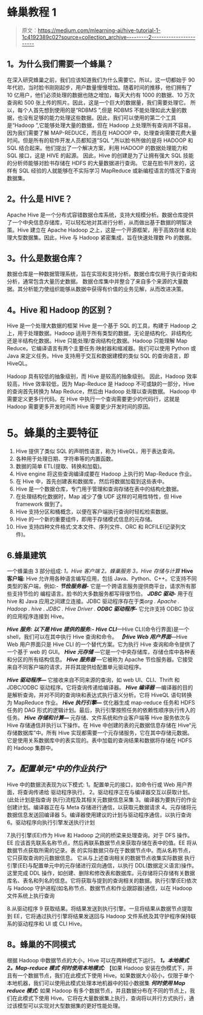 # 蜂巢教程 1

> 原文：<https://medium.com/mlearning-ai/hive-tutorial-1-1c4192389c02?source=collection_archive---------2----------------------->

## **1。为什么我们需要一个蜂巢？**

在深入研究蜂巢之前，我们应该知道我们为什么需要它。所以，这一切都始于 90 年代初，当时脸书刚刚起步，用户数量慢慢增加。随着时间的推移，他们拥有了 10 亿用户，他们必须处理的数据也随之增加，每天大约有 1000 的数据、10 万次查询和 500 张上传的照片。因此，这是一个巨大的数据量，我们需要处理它。
所以，每个人首先想到使用的是“RDBMS ”,但是 RDBMS 不能处理如此大量的数据，也没有足够的能力处理这些数据。因此，我们可以使用的第二个工具是“Hadoop ”,它能够处理大量的数据，但在 Hadoop 上处理所有查询并不容易，因为我们需要了解 MAP-REDUCE，而且在 HADOOP 中，处理查询需要花费大量时间。但是所有的软件开发人员都知道“SQL ”,所以脸书所做的是将 HADOOP
和 SQL 结合起来。他们提出了一个解决方案，利用 HADOOP 的数据处理能力和 SQL 接口，这是 HIVE 的起源。
因此，Hive 的创建是为了让拥有强大 SQL 技能的分析师能够对脸书存储在 HDFS 的大量数据进行查询。
它是在脸书开发的，这样有 SQL 经验的人就能够在不实际学习 MapReduce 或新编程语言的情况下查询数据集。

## **2。什么是 HIVE？**

Apache Hive 是一个分布式容错数据仓库系统，支持大规模分析。数据仓库提供了一个中央信息存储库，可以轻松地对其进行分析，从而做出基于数据的明智决策。Hive 建立在 Apache Hadoop 之上，这是一个开源框架，用于高效存储
和处理大型数据集。因此，Hive 与 Hadoop 紧密集成，旨在快速处理数 Pb 的数据。

## **3。什么是数据仓库？**

数据仓库是一种数据管理系统，旨在实现和支持分析。数据仓库仅用于执行查询和分析，通常包含大量历史数据。
数据仓库集中并整合了来自多个来源的大量数据。其分析能力使组织能够从数据中获得有价值的业务见解，从而改进决策。

## **4。Hive 和 Hadoop 的区别？**

Hive 是一个处理大数据的框架 Hive 是一个基于 SQL 的工具，构建于 Hadoop 之上，用于处理数据。Hadoop 适用于所有类型的数据，无论是结构化、非结构化还是半结构化数据。Hive 只能处理/查询结构化数据。Hadoop 只能理解 Map Reduce。它编译语言有两个主要任务:映射器和缩减器。我们可以使用 Python 或 Java 来定义任务。Hive 支持用于交互和数据建模的类似 SQL 的查询语言，即 HiveQL。

Hadoop 具有较低的抽象级别，而 Hive 是较高的抽象级别。
因此，Hadoop 效率较高，Hive 效率较低，因为 Map-Reduce 是 Hadoop 不可或缺的一部分，Hive 的查询首先转换为 Map Reduce，然后由 Hadoop 处理以查询数据。
Hadoop 中需要定义更多行代码。在 Hive 中执行一个查询需要更少的代码行，这就是 Hadoop 需要更多开发时间而 Hive 需要更少开发时间的原因。

# **5。蜂巢的主要特征**

1.  Hive 提供了类似 SQL 的声明性语言，称为 HiveQL，用于表达查询。
2.  各种用于处理日期、字符串等的内置函数。
3.  数据的简单 ETL(提取、转换和加载)。
4.  Hive engine 将这些查询编译成要在 Hadoop 上执行的 Map-Reduce 作业。
5.  在 Hive 中，首先创建表和数据库，然后将数据加载到这些表中。
6.  Hive 是一个数据仓库，专门用于管理和查询存储在表中的结构化数据。
7.  在处理结构化数据时，Map 减少了像 UDF 这样的可用性特性，但 Hive framework 做到了。
8.  Hive 支持分区和桶概念，以便在客户端执行查询时轻松检索数据。
9.  Hive 的一个新的重要组件，即用于存储模式信息的元存储。
10.  Hive 支持四种文件格式:文本文件、序列文件、ORC 和 RCFILE(记录列文件)。

## 6.蜂巢建筑

一个蜂巢由 3 部分组成:
*1。Hive 客户端
2。蜂巢服务
3。Hive 存储与计算*
**Hive 客户端:**
Hive 允许用各种语言编写应用，包括 Java、Python、C++。它支持不同类型的客户端，例如:-
***节俭服务器-***
它是一个跨语言服务提供商平台，请求所有那些支持节俭的
编程语言。脸书的大多数服务都写得很节俭。
***JDBC 驱动-***
用于在 hive 和 Java 应用之间建立连接。JDBC 驱动程序存在于类*org . Apache . Hadoop . hive . JDBC . Hive Driver .*
***ODBC 驱动程序-***
它允许支持 ODBC 协议的应用程序连接到 Hive。

***Hive 服务:***
***以下是 Hive 提供的服务:-***
***Hive CLI***—Hive CLI(命令行界面)是一个 shell，我们可以在其中执行 Hive 查询和命令。
***【Hive Web 用户界面***—Hive Web 用户界面只是 Hive CLI 的一个替代方案。它为执行 Hive 查询和命令提供了一个基于 web 的 GUI。
***Hive 元存储*** —它是一个中央存储库，存储仓库中各种表和分区的所有结构信息。
***Hive 服务器*** —它被称为 Apache 节俭服务器。它接受来自不同客户端的请求，并将其提供给配置单元驱动程序。

***Hive 驱动程序—*** 它接收来自不同来源的查询，如 web UI、CLI、Thrift 和 JDBC/ODBC 驱动程序。它将查询传递给编译器。
***Hive 编译器*** —编译器的目的是解析查询，并对不同的查询块和表达式执行语义分析。它将 HiveQL 语句转换为 MapReduce 作业。
***Hive 执行引擎—*** 优化器生成 map-reduce 任务和 HDFS 任务的 DAG 形式的逻辑计划。最后，执行引擎按照任务的依赖性顺序执行传入的任务。
***Hive 存储和计算—*** 元存储、文件系统和作业客户端等 Hive 服务依次与 Hive 存储通信并执行以下操作。在 Hive 中创建的表的元数据信息存储在 Hive“元存储数据库”中。所有 Hive 实现都需要一个元存储服务，它在其中存储元数据。它是使用关系数据库中的表实现的。表中加载的查询结果和数据将存储在 HDFS 的 Hadoop 集群中。

## **7*。配置单元*中的作业执行**

Hive 中的数据流表现为以下模式:
1。配置单元的接口，如命令行或 Web 用户界面，将查询传递给
驱动程序执行。
2。驱动程序正在与编译器交互以获取计划。(此处计划是指查询
执行)流程及其相关元数据信息采集
3。编译器为要执行的作业创建计划。编译器正在与 Meta
存储进行通信，以获取元数据请求
4。元存储将元数据信息发送回编译器
5。编译器使用建议的计划与驱动程序通信，以执行查询
6。驱动程序向执行引擎发送执行计划

7.执行引擎(EE)作为 Hive 和 Hadoop 之间的桥梁来处理查询。对于 DFS 操作。EE 应该首先联系名称节点，然后再联系数据节点来获取存储在表中的值。EE 将从数据节点获取所需的记录。表
的实际数据只存在于数据节点中。而从名称节点，它只获取查询的元数据信息。
它从与上述查询相关的数据节点收集实际数据
执行引擎(EE)与配置单元中的元存储进行双向通信，以执行 DDL(数据定义语言)操作。这里完成 DDL 操作，如创建、删除和修改表和数据库。元存储将只存储有关数据库名、表名和列名的信息。它将获取与提到的查询相关的数据。执行引擎(EE)依次与 Hadoop 守护进程(如名称节点、数据节点和作业跟踪器)通信，以在 Hadoop 文件系统上执行查询

8.从驱动程序
9 获取结果。将结果发送到执行引擎。一旦将结果从数据节点提取到 EE，它将通过执行引擎将结果发送回与 Hadoop 文件系统及其守护程序保持联系的驱动程序和 UI 或 CLI
Hive。

## **8。蜂巢的不同模式**

根据 Hadoop 中数据节点的大小，Hive 可以在两种模式下运行。
***1。本地模式
2。Map-reduce 模式***
***何时使用本地模式:***
【如果 Hadoop 安装在伪模式下，并且有一个数据节点，我们在此模式下使用 Hive。如果数据大小较小，仅限于单个本地机器，我们可以使用此模式处理本地机器中的较小数据集
***何时使用 Map reduce 模式:***
如果 Hadoop 有多个数据节点，并且数据分布在不同的节点上，我们在此模式下使用 Hive。它将在大量数据集上执行，查询将以并行方式执行，通过该模型可以实现对大型数据集的更好性能处理。